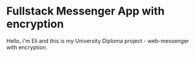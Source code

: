 # Fullstack Messenger App with encryption

Hello, i'm Eli and this is my University Diploma project - web-messenger with encryption.